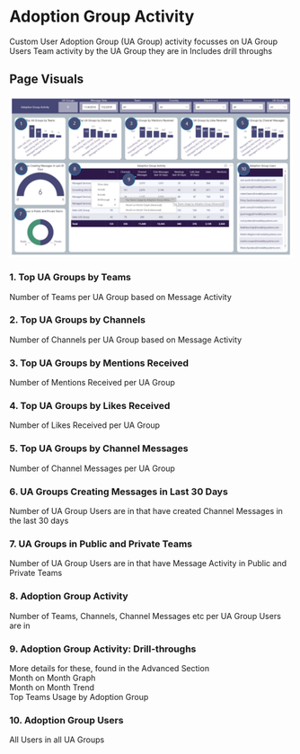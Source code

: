# Adoption Group Activity
Custom User Adoption Group (UA Group) activity focusses on UA Group Users Team activity by the UA Group they are in
Includes drill throughs

## Page Visuals


![AdoptionGroup](images/AdoptionGroup.png)


### 1.	Top UA Groups by Teams
Number of Teams per UA Group based on Message Activity 

### 2.	Top UA Groups by Channels
Number of Channels per UA Group based on Message Activity

### 3.	Top UA Groups by Mentions Received
Number of Mentions Received per UA Group

### 4.	Top UA Groups by Likes Received
Number of Likes Received per UA Group

### 5.	Top UA Groups by Channel Messages
Number of Channel Messages per UA Group

### 6.	UA Groups Creating Messages in Last 30 Days
Number of UA Group Users are in that have created Channel Messages in the last 30 days

### 7.	UA Groups in Public and Private Teams
Number of UA Group Users are in that have Message Activity in Public and Private Teams

### 8.	Adoption Group Activity
Number of Teams, Channels, Channel Messages etc per UA Group Users are in

### 9.	Adoption Group Activity: Drill-throughs
More details for these, found in the Advanced Section  
Month on Month Graph  
Month on Month Trend  
Top Teams Usage by Adoption Group

### 10.	Adoption Group Users
All Users in all UA Groups
